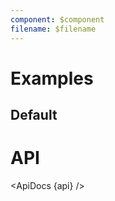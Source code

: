```yaml
---
component: $component
filename: $filename
---
```


<script>
  import api from '$lib/components/TablePagination.svelte?raw&sveld';
  import ApiDocs from '$lib/components/ApiDocs.svelte';

  import TablePagination from '$lib/components/TablePagination.svelte';
  import Preview from '$lib/components/Preview.svelte';

  import paginationStore from '$lib/stores/paginationStore';

  const pagination = paginationStore();
</script>

# Examples

## Default

<Preview>
  <TablePagination {pagination} />
</Preview>

# API

<ApiDocs {api} />
